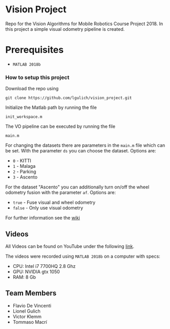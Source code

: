 # Vision Project
Repo for the Vision Algorithms for Mobile Robotics Course Project 2018. In this project a simple visual odometry pipeline is created.

# Prerequisites
* `MATLAB 2018b`

### How to setup this project

Download the repo using
```
git clone https://github.com/lgulich/vision_project.git
```

Initialize the Matlab path by running the file
```
init_workspace.m
```


The VO pipeline can be executed by running the file 
```
main.m
```

For changing the datasets there are parameters in the `main.m` file which can be set. With the parameter `ds` you can choose the dataset. Options are:

* `0` - KITTI
* `1` - Malaga
* `2` - Parking
* `3` - Ascento

For the dataset "Ascento" you can additionally turn on/off the wheel odometry fusion with the parameter `af`. Options are:
* `true` - Fuse visual and wheel odometry
* `false` - Only use visual odometry

For further information see the [wiki](https://github.com/lgulich/vision_project/wiki)

## Videos

All Videos can be found on YouTube under the following [link](https://www.youtube.com/playlist?list=PLontLx8LzKiKnGcEXOgwrntr8GkptaOE_).

The videos were recorded using `MATLAB 2018b` on a computer with specs:
* CPU: Intel i7 7700HQ 2.8 Ghz
* GPU: NVIDIA gtx 1050
* RAM: 8 Gb

## Team Members
* Flavio De Vincenti
* Lionel Gulich
* Victor Klemm
* Tommaso Macrí
